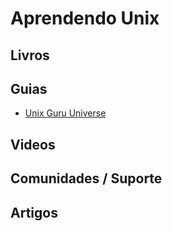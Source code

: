 # Aprendendo Unix

## Livros

## Guias
- [Unix Guru Universe](http://www.ugu.com/)

## Videos

## Comunidades / Suporte

## Artigos

